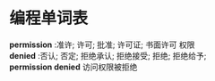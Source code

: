
# 编程单词表


**permission**
:准许; 许可; 批准; 许可证; 书面许可
权限
<br>
**denied**
:否认; 否定; 拒绝承认; 拒绝接受; 拒绝; 拒绝给予;
<br>
**permission denied**   访问权限被拒绝